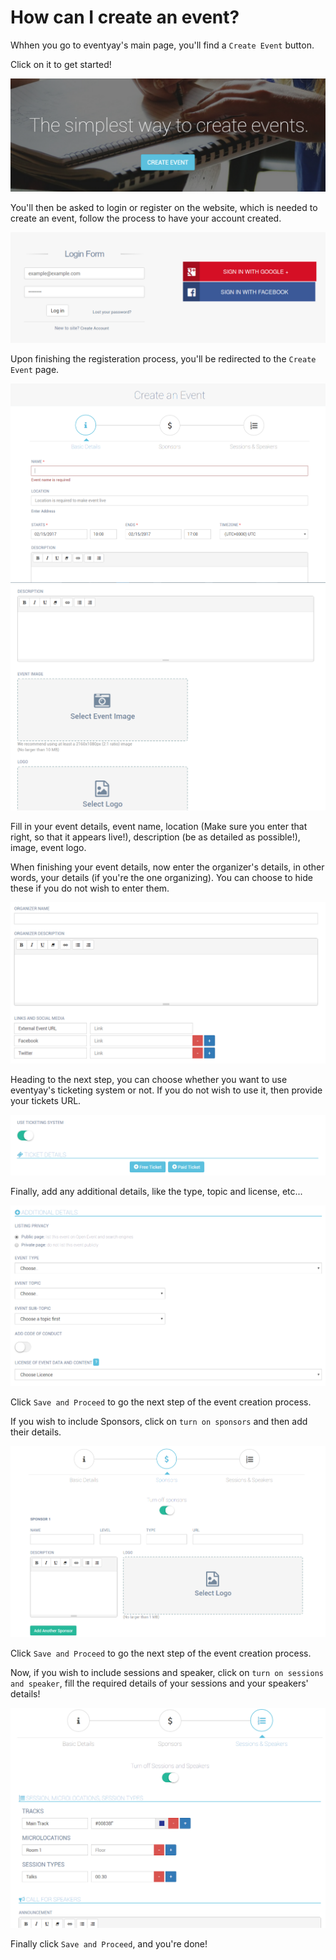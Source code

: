 # How can I create an event?

Whhen you go to eventyay's main page, you'll find a `Create Event` button.

Click on it to get started!

![Create Event button](/event-setup/images/create-event-button.PNG)

You'll then be asked to login or register on the website, which is needed to create an event, follow
the process to have your account created.

![Logging and Registering](/event-setup/images/login.PNG)

Upon finishing the registeration process, you'll be redirected to the `Create Event` page.

![Create Event Form](/event-setup/images/create-event.PNG)
![Create Event Form 2](/event-setup/images/create-event-2.PNG)

Fill in your event details, event name, location (Make sure you enter that right, so that it appears live!), 
description (be as detailed as possible!), image, event logo.

When finishing your event details, now enter the organizer's details, in other words, your details (if you're the one organizing).
You can choose to hide these if you do not wish to enter them.

![Organizer Details](/event-setup/images/organizer-detail.PNG)

Heading to the next step, you can choose whether you want to use eventyay's ticketing system or not. 
If you do not wish to use it, then provide your tickets URL.

![Ticketing System](/event-setup/images/ticket-system.PNG)

Finally, add any additional details, like the type, topic and license, etc...

![Additional Details](/event-setup/images/additional-details.PNG)

Click `Save and Proceed` to go the next step of the event creation process.

If you wish to include Sponsors, click on `turn on sponsors` and then add their details.

![Sponsors](/event-setup/images/sponsors.PNG)

Click `Save and Proceed` to go the next step of the event creation process.

Now, if you wish to include sessions and speaker, click on `turn on sessions and speaker`, fill the required details of your sessions
and your speakers' details!

![Sessions and Speakers](/event-setup/images/sessions-speakers.PNG)

Finally click `Save and Proceed`, and you're done!


